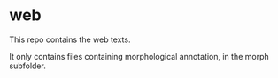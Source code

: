 # web

This repo contains the web texts. 

It only contains files containing morphological annotation, in the morph subfolder. 
